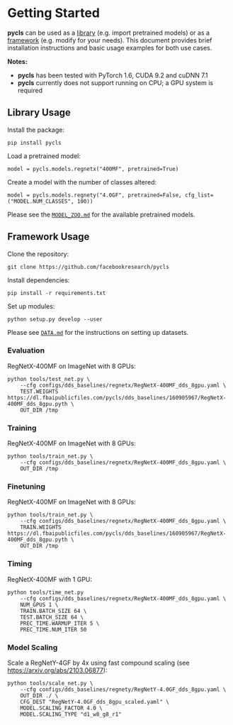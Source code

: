 # Getting Started

**pycls** can be used as a [library](#library-usage) (e.g. import pretrained models) or as a [framework](#framework-usage) (e.g. modify for your needs). This document provides brief installation instructions and basic usage examples for both use cases.

**Notes:**

- **pycls** has been tested with PyTorch 1.6, CUDA 9.2 and cuDNN 7.1
- **pycls** currently does not support running on CPU; a GPU system is required

## Library Usage

Install the package:

```
pip install pycls
```

Load a pretrained model:

```
model = pycls.models.regnetx("400MF", pretrained=True)
```

Create a model with the number of classes altered:

```
model = pycls.models.regnety("4.0GF", pretrained=False, cfg_list=("MODEL.NUM_CLASSES", 100))
```

Please see the [`MODEL_ZOO.md`](../MODEL_ZOO.md) for the available pretrained models.

## Framework Usage

Clone the repository:

```
git clone https://github.com/facebookresearch/pycls
```

Install dependencies:

```
pip install -r requirements.txt
```

Set up modules:

```
python setup.py develop --user
```

Please see [`DATA.md`](DATA.md) for the instructions on setting up datasets.

### Evaluation

RegNetX-400MF on ImageNet with 8 GPUs:

```
python tools/test_net.py \
    --cfg configs/dds_baselines/regnetx/RegNetX-400MF_dds_8gpu.yaml \
    TEST.WEIGHTS https://dl.fbaipublicfiles.com/pycls/dds_baselines/160905967/RegNetX-400MF_dds_8gpu.pyth \
    OUT_DIR /tmp
```

### Training

RegNetX-400MF on ImageNet with 8 GPUs:

```
python tools/train_net.py \
    --cfg configs/dds_baselines/regnetx/RegNetX-400MF_dds_8gpu.yaml \
    OUT_DIR /tmp
```

### Finetuning

RegNetX-400MF on ImageNet with 8 GPUs:

```
python tools/train_net.py \
    --cfg configs/dds_baselines/regnetx/RegNetX-400MF_dds_8gpu.yaml \
    TRAIN.WEIGHTS https://dl.fbaipublicfiles.com/pycls/dds_baselines/160905967/RegNetX-400MF_dds_8gpu.pyth \
    OUT_DIR /tmp
```

### Timing

RegNetX-400MF with 1 GPU:

```
python tools/time_net.py
    --cfg configs/dds_baselines/regnetx/RegNetX-400MF_dds_8gpu.yaml \
    NUM_GPUS 1 \
    TRAIN.BATCH_SIZE 64 \
    TEST.BATCH_SIZE 64 \
    PREC_TIME.WARMUP_ITER 5 \
    PREC_TIME.NUM_ITER 50
```

### Model Scaling

Scale a RegNetY-4GF by 4x using fast compound scaling (see https://arxiv.org/abs/2103.06877):

```
python tools/scale_net.py \
    --cfg configs/dds_baselines/regnety/RegNetY-4.0GF_dds_8gpu.yaml \
    OUT_DIR ./ \
    CFG_DEST "RegNetY-4.0GF_dds_8gpu_scaled.yaml" \
    MODEL.SCALING_FACTOR 4.0 \
    MODEL.SCALING_TYPE "d1_w8_g8_r1"
```
